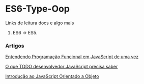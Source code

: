 # ES6-Type-Oop
Links de leitura docs e algo mais

1. ES6 => ES5.

### Artigos

[Entendendo Programação Funcional em JavaScript de uma vez](https://medium.com/tableless/entendendo-programa%C3%A7%C3%A3o-funcional-em-javascript-de-uma-vez-c676489be08b)

[O que TODO desenvolvedor JavaScript precisa saber](https://medium.com/tableless/o-que-todo-desenvolvedor-javascript-precisa-saber-2cc33daedb86)

[Introdução ao JavaScript Orientado a Objeto](https://developer.mozilla.org/pt-BR/docs/Web/JavaScript/Introduction_to_Object-Oriented_JavaScript)
